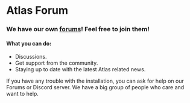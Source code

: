 # Atlas Forum

### We have our own [forums](https://forum.atlasos.net)! Feel free to join them!

#### What you can do:
- Discussions.
- Get support from the community.
- Staying up to date with the latest Atlas related news.

If you have any trouble with the installation, you can ask for help on our Forums or Discord server. We have a big group of people who care and want to help.
